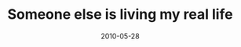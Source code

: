 ---
layout: base.njk
title : 'Someone else is living my real life' 
view_title : 'Someone else is living my real life' 
year : '2010' 
date : '2010-05-28' 
img_file : '/drawing/someoneelseislivingmyreallife.png' 
html_file : 'someoneelseislivingmyreallife' 
next_html : 'iamarealpersonnow.html' 
year_order : '86' 
permalink : "title/{{html_file}}.html"
---